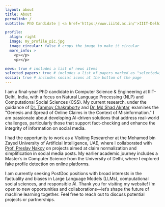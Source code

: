 ```yaml
---
layout: about
title: About
permalink: /
subtitle: PhD Candidate | <a href='https://www.iiitd.ac.in/'>IIIT-Delhi, India</a>

profile:
  align: right
  image: my_profile_pic.jpg
  image_circular: false # crops the image to make it circular
  more_info: >
    <p></p>
    <p></p>

news: true # includes a list of news items
selected_papers: true # includes a list of papers marked as "selected={true}"
social: true # includes social icons at the bottom of the page
---
```


I am a final-year PhD candidate in Computer Science & Engineering at IIIT-Delhi, India, with a focus on Natural Language Processing (NLP) and Computational Social Sciences (CSS). My current research, under the guidance of [Dr. Tanmoy Chakraborty](https://tanmoychak.com/) and [Dr. Md Shad Akhtar](https://faculty.iiitd.ac.in/~shad.akhtar/), examines the "Genesis and Spread of Online Claims in the Context of Misinformation." I am passionate about developing AI-driven solutions that address real-world challenges, particularly those that support fact-checking and enhance the integrity of information on social media.

I had the opportunity to work as a Visiting Researcher at the Mohamed bin Zayed University of Artificial Intelligence, UAE, where I collaborated with [Prof. Preslav Nakov](https://mbzuai.ac.ae/study/faculty/preslav-nakov/) on projects aimed at claim normalization and simplification in social media posts. My earlier academic journey includes a Master’s in Computer Science from the University of Delhi, where I explored fake profile detection on online platforms.


I am currently seeking PostDoc positions with broad interests in the factuality and biases in Large Language Models (LLMs), computational social sciences, and responsible AI. Thank you for visiting my website! I'm open to new opportunities and collaborations—let’s shape the future of machine learning together. Feel free to reach out to discuss potential projects or partnerships.
